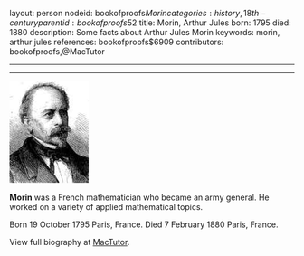 layout: person
nodeid: bookofproofs$Morin
categories: history,18th-century
parentid: bookofproofs$52
title: Morin, Arthur Jules
born: 1795
died: 1880
description: Some facts about Arthur Jules Morin
keywords: morin, arthur jules
references: bookofproofs$6909
contributors: bookofproofs,@MacTutor

---


---

![Morin.jpg](https://github.com/bookofproofs/bookofproofs.github.io/blob/main/_sources/_assets/images/portraits/Morin.jpg?raw=true)

**Morin** was a French mathematician who became an army general. He worked on a variety of applied mathematical topics.

Born 19 October 1795 Paris, France. Died 7 February 1880 Paris, France.


View full biography at [MacTutor](https://mathshistory.st-andrews.ac.uk/Biographies/Morin/).